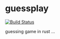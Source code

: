 # guessplay 

[![Build Status](https://travis-ci.org/Mr-Kumar-Abhishek/guessplay.svg?branch=master)](https://travis-ci.org/Mr-Kumar-Abhishek/guessplay)

guessing game in rust ...
